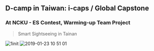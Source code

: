 ## D-camp in Taiwan: i-caps / Global Capstone  
### At NCKU - ES Contest, Warming-up Team Project
> Smart Sightseeing in Tainan

![1init](https://user-images.githubusercontent.com/43804152/51614710-2dab4a80-1f61-11e9-9f34-180aa07d5646.png)
![2019-01-23 10 51 01](https://user-images.githubusercontent.com/43804152/51614796-621f0680-1f61-11e9-89b9-36d1403a7a7b.png)
